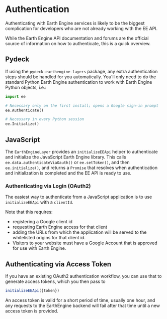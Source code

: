# Authentication

Authenticating with Earth Engine services is likely to be the biggest
complication for developers who are not already working with the EE API.

While the Earth Engine API documentation and forums are the official source of
information on how to authenticate, this is a quick overview.

## Pydeck

If using the `pydeck-earthengine-layers` package, any extra authentication steps
should be handled for you automatically. You'll only need to do the standard
Python Earth Engine authentication to work with Earth Engine Python objects,
i.e.:

```py
import ee

# Necessary only on the first install; opens a Google sign-in prompt
ee.Authenticate()

# Necessary in every Python session
ee.Initialize()
```

## JavaScript

The `EarthEngineLayer` provides an `initializeEEApi` helper to authenticate and
initialize the JavaScript Earth Engine library. This calls
`ee.data.authenticateViaOauth()` or `ee.setToken()`, and then `ee.initialize()`,
and returns a `Promise` that resolves when authentication and initialization is
completed and the EE API is ready to use.

### Authenticating via Login (OAuth2)

The easiest way to authenticate from a JavaScript application is to use
`initializeEEApi` with a `clientId`.

Note that this requires:

- registering a Google client id
- requesting Earth Engine access for that client
- adding the URLs from which the application will be served to the whitelisted origins for that client id.
- Visitors to your website must have a Google Account that is approved for use with Earth Engine.

## Authenticating via Access Token

If you have an existing OAuth2 authentication workflow, you can use that to
generate access tokens, which you then pass to

```js
initializeEEApi({token})
```

An access token is valid for a short period of time, usually one hour, and any
requests to the EarthEngine backend will fail after that time until a new access
token is provided.
